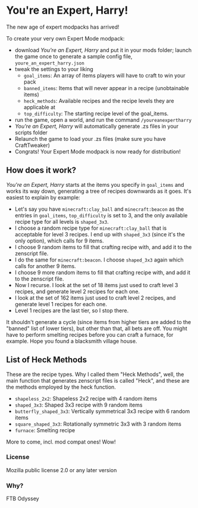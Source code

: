 You're an Expert, Harry!
========================

The new age of expert modpacks has arrived!

To create your very own Expert Mode modpack:

* download *You're an Expert, Harry* and put it in your mods folder; launch the game once to generate a sample config file, `youre_an_expert_harry.json`
* tweak the settings to your liking
  * `goal_items`: An array of items players will have to craft to win your pack
  * `banned_items`: Items that will never appear in a recipe (unobtainable items)
  * `heck_methods`: Available recipes and the recipe levels they are applicable at
  * `top_difficulty`: The starting recipe level of the goal_items.
* run the game, open a world, and run the command `/youreanexpertharry` 
* *You're an Expert, Harry* will automatically generate .zs files in your scripts folder
* Relaunch the game to load your .zs files (make sure you have CraftTweaker)
* Congrats! Your Expert Mode modpack is now ready for distribution!

## How does it work?

*You're an Expert, Harry* starts at the items you specify in `goal_items` and works its way down, generating a tree of recipes downwards as it goes. It's easiest to explain by example:

* Let's say you have `minecraft:clay_ball` and `minecraft:beacon` as the entries in `goal_items`, `top_difficulty` is set to 3, and the only available recipe type for all levels is `shaped_3x3`.
* I choose a random recipe type for `minecraft:clay_ball` that is acceptable for level 3 recipes. I end up with `shaped_3x3` (since it's the only option), which calls for 9 items.
* I choose 9 random items to fill that crafting recipe with, and add it to the zenscript file.
* I do the same for `minecraft:beacon`. I choose `shaped_3x3` again which calls for another 9 items.
* I choose 9 more random items to fill that crafting recipe with, and add it to the zenscript file.
* Now I recurse. I look at the set of 18 items just used to craft level 3 recipes, and generate level 2 recipes for each one.
* I look at the set of 162 items just used to craft level 2 recipes, and generate level 1 recipes for each one.
* Level 1 recipes are the last tier, so I stop there.

It shouldn't generate a cycle (since items from higher tiers are added to the "banned" list of lower tiers), but other than that, all bets are off. You might have to perform smelting recipes before you can craft a furnace, for example. Hope you found a blacksmith village house.

## List of Heck Methods

These are the recipe types. Why I called them "Heck Methods", well, the main function that generates zenscript files is called "Heck", and these are the methods employed by the heck function.

* `shapeless_2x2`: Shapeless 2x2 recipe with 4 random items
* `shaped_3x3`: Shaped 3x3 recipe with 9 random items
* `butterfly_shaped_3x3`: Vertically symmetrical 3x3 recipe with 6 random items
* `square_shaped_3x3`: Rotationally symmetric 3x3 with 3 random items
* `furnace`: Smelting recipe

More to come, incl. mod compat ones! Wow!

### License

Mozilla public license 2.0 or any later version

### Why?

FTB Odyssey